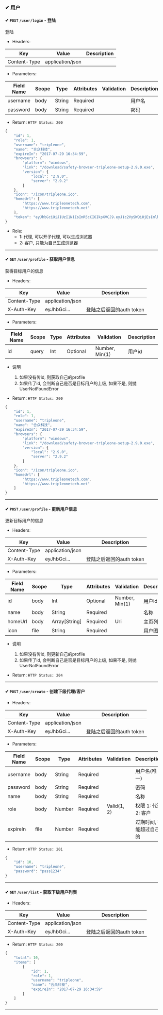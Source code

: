 ### ✔ 用户

#### ✔ `POST` `/user/login` - 登陆

登陆

+ Headers:

Key                   | Value                 | Description      
------------------- | -------------------- | -----------
Content-Type      | application/json  |      

+ Parameters:

Field Name     | Scope | Type       | Attributes | Validation                | Description      
---------------- | ------- | ----------- | ----------- | -----------------------   | -------------
username       | body  | String     | Required   |                               | 用户名        
password        | body  | String     | Required   |                               | 密码        

+ Return: `HTTP Status: 200`

```javascript
{
    "id": 1,
    "role": 1,
    "username": "tripleone",
    "name": "合众科技",
    "expireIn": "2017-07-29 16:34:59",
    "browsers": {
        "platform": "windows",
        "link": "/download/safety-browser-tripleone-setup-2.9.0.exe",
        "version": {
            "local": "2.9.0",
            "server": "2.9.2"
        }
    },
    "icon": "/icon/tripleone.ico",
    "homeUrl": [
        "https://www.tripleonetech.com",
        "https://www.tripleonetech.net"
    ],
    "token": "eyJhbGciOiJIUzI1NiIsInR5cCI6IkpXVCJ9.eyJ1c2VySWQiOjEsImlhdCI6MTQ5ODc5NDc0MCwiZXhwIjoxNTE0MzQ2NzQwfQ.FXJyQ3MFNmyTIvbXodpvJWycV4Io2iAevdKztsgvTLQ"
}
```
+ Role:
    - 1: 代理, 可以开子代理, 可以生成浏览器
    - 2: 客户, 只能为自己生成浏览器

---------------------

#### ✔ `GET` `/user/profile` - 获取用户信息

获得目标用户的信息

+ Headers:

Key                   | Value                 | Description      
------------------- | -------------------- | -----------
Content-Type      | application/json  |      
X-Auth-Key        | eyJhbGci...         |  登陆之后返回的auth token      

+ Parameters:

Field Name     | Scope | Type       | Attributes | Validation                | Description      
---------------- | ------- | ----------- | ----------- | -----------------------   | -------------
id                 | query  | Int          | Optional   |   Number, Min(1)      | 用户id

+ 说明
    1. 如果没有传id, 则获取自己的profile
    2. 如果传了id, 会判断自己是否是目标用户的上级, 如果不是, 则抛UserNotFoundError

+ Return: `HTTP Status: 200`

```javascript
{
    "id": 1,
    "role": 1,
    "username": "tripleone",
    "name": "合众科技",
    "expireIn": "2017-07-29 16:34:59",
    "browsers": {
        "platform": "windows",
        "link": "/download/safety-browser-tripleone-setup-2.9.0.exe",
        "version": {
            "local": "2.9.0",
            "server": "2.9.2"
        }
    },
    "icon": "/icon/tripleone.ico",
    "homeUrl": [
        "https://www.tripleonetech.com",
        "https://www.tripleonetech.net"
    ]
}
```
---------------------

#### ✔ `POST` `/user/profile` - 更新用户信息

更新目标用户的信息

+ Headers:

Key                   | Value                 | Description      
------------------- | -------------------- | -----------
Content-Type      | application/json  |      
X-Auth-Key        | eyJhbGci...         |  登陆之后返回的auth token      

+ Parameters:

Field Name     | Scope | Type       | Attributes | Validation                | Description      
---------------- | ------- | ----------- | ----------- | -----------------------   | -------------
id                 | body   | Int          | Optional   |    Number, Min(1)     | 用户id
name            | body   | String     | Required   |                               | 名称
homeUrl        | body  | Array[String]   | Required   |   Uri                 | 主页列表
icon               | file    | String          | Required   |                           | 用户图标

+ 说明
    1. 如果没有传id, 则更新自己的profile
    2. 如果传了id, 会判断自己是否是目标用户的上级, 如果不是, 则抛UserNotFoundError

+ Return: `HTTP Status: 204`

---------------------

#### ✔ `POST` `/user/create` - 创建下级代理/客户

+ Headers:

Key                   | Value                 | Description      
------------------- | -------------------- | -----------
Content-Type      | application/json  |      
X-Auth-Key        | eyJhbGci...         |  登陆之后返回的auth token      

+ Parameters:

Field Name     | Scope | Type       | Attributes | Validation                | Description      
---------------- | ------- | ----------- | ----------- | -----------------------   | -------------
username      | body   | String     | Required   |                               | 用户名(唯一)
password       | body   | String     | Required   |                               | 密码
name            | body   | String     | Required   |                               | 名称
role               | body   | Number   | Required   |   Valid(1, 2)            | 权限 1: 代理 2: 客户
expireIn        | file      | Number    | Required   |                            | 过期时间, 不能超过自己的

+ Return: `HTTP Status: 201`

```javascript
{
    "id": 10,
    "username": "tripleone",
    "password": "pass1234"
}
```
---------------------

#### ✔ `GET` `/user/list` - 获取下级用户列表

+ Headers:

Key                   | Value                 | Description      
------------------- | -------------------- | -----------
Content-Type      | application/json  |      
X-Auth-Key        | eyJhbGci...         |  登陆之后返回的auth token      

+ Return: `HTTP Status: 200`

```javascript
{
    "total": 10,
    "items": [
        {
            "id": 1,
            "role": 1,
            "username": "tripleone",
            "name": "合众科技",
            "expireIn": "2017-07-29 16:34:59"
        }
    ]
}
```
---------------------
